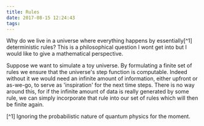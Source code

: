 ```yaml
---
title: Rules
date: 2017-08-15 12:24:43
tags:
---
```


Why do we live in a universe where everything happens by essentially[^1] deterministic rules? This is a philosophical question I wont get into but I would like to give a mathematical perspective.

Suppose we want to simulate a toy universe. By formulating a finite set of rules we ensure that the universe's step function is computable. Indeed without it we would need an infinite amount of information, either upfront or as-we-go, to serve as 'inspiration' for the next time steps. There is no way around this, for if the infinite amount of data is really generated by some rule, we can simply incorporate that rule into our set of rules which will then be finite again.

[^1] Ignoring the probabilistic nature of quantum physics for the moment.
